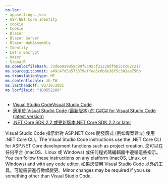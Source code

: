 ```yaml
---
no-loc:
- appsettings.json
- ASP.NET Core Identity
- cookie
- Cookie
- Blazor
- Blazor Server
- Blazor WebAssembly
- Identity
- Let's Encrypt
- Razor
- SignalR
ms.openlocfilehash: 33d6e9a9059c99f8c95cf22220df9855cc82c217
ms.sourcegitcommit: a49c47d5a573379effee5c6b6e36f5c302aa756b
ms.translationtype: MT
ms.contentlocale: zh-TW
ms.lasthandoff: 02/16/2021
ms.locfileid: "100552106"
---
```

* [<span data-ttu-id="d6b4b-101">Visual Studio Code</span><span class="sxs-lookup"><span data-stu-id="d6b4b-101">Visual Studio Code</span></span>](https://code.visualstudio.com/download)
* [<span data-ttu-id="d6b4b-102">適用於 Visual Studio Code (最新版本) 的 C#</span><span class="sxs-lookup"><span data-stu-id="d6b4b-102">C# for Visual Studio Code (latest version)</span></span>](https://marketplace.visualstudio.com/items?itemName=ms-dotnettools.csharp)
* [<span data-ttu-id="d6b4b-103">.NET Core SDK 2.2 或更新版本</span><span class="sxs-lookup"><span data-stu-id="d6b4b-103">.NET Core SDK 2.2 or later</span></span>](https://dotnet.microsoft.com/download/dotnet-core)

<span data-ttu-id="d6b4b-104">Visual Studio Code 指示針對 ASP.NET Core 開發函式 (例如專案建立) 使用 .NET Core CLI。</span><span class="sxs-lookup"><span data-stu-id="d6b4b-104">The Visual Studio Code instructions use the .NET Core CLI for ASP.NET Core development functions such as project creation.</span></span> <span data-ttu-id="d6b4b-105">您可以在任何平台 (macOS、Linux 或 Windows) 或任何程式碼編輯器中遵循這些指示。</span><span class="sxs-lookup"><span data-stu-id="d6b4b-105">You can follow these instructions on any platform (macOS, Linux, or Windows) and with any code editor.</span></span> <span data-ttu-id="d6b4b-106">如果您使用 Visual Studio Code 以外的工具，可能需要進行微幅變更。</span><span class="sxs-lookup"><span data-stu-id="d6b4b-106">Minor changes may be required if you use something other than Visual Studio Code.</span></span>
